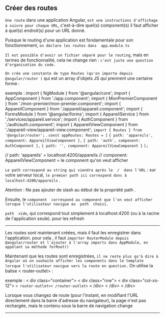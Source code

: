 ## Créer des routes

`Une route` dans une application Angular, `est une instructions d'affichage à suivre pour chaque URL`, c'est-à-dire quel(s) component(s) il faut afficher à quel(s) endroit(s) pour un URL donné.

Puisque le routing d'une application est fondamentale pour son fonctionnement, `on déclare les routes dans  app.module.ts`

`Il est possible d'avoir un fichier séparé pour le routing`, mais en termes de fonctionnalité, cela ne change rien : `c'est juste une question d'organisation du code.`

`On crée une constante de type Routes (qu'on importe depuis  @angular/router )` qui est un array d'objets JS qui prennent une certaine forme :

exemple :
    import { NgModule } from '@angular/core';
    import { AppComponent } from './app.component';
    import { MonPremierComponent } from './mon-premier/mon-premier.component';
    import { AppareilComponent } from './appareil/appareil.component';
    import { FormsModule } from '@angular/forms';
    import { AppareilService } from './services/appareil.service';
    import { AuthComponent } from './auth/auth.component';
    import { AppareilViewComponent } from './appareil-view/appareil-view.component';
    `import { Routes } from '@angular/router';`
.
    `const appRoutes: Routes = [`
        `{ path: 'appareils', component: AppareilViewComponent },`
        `{ path: 'auth', component: AuthComponent },`
        `{ path: '', component: AppareilViewComponent }`
    `];`

//  path: 'appareils' =  localhost:4200/appareils 
//  component: AppareilViewComponent = le component qu'on veut afficher 


`Le path correspond au string qui viendra après le  /  dans l'URL` : sur votre serveur local, `le premier path ici correspond donc à localhost:4200/appareils` .

Atention : Ne pas ajouter de slash au début de la propriété  path .

Ensuite, le  `component  correspond au component que l'on veut afficher lorsque l'utilisateur navigue au  path  choisi.`

`path  vide`, qui correspond tout simplement à  localhost:4200  (ou à la racine de l'application seule). pour les refresh

-------------------------

Les routes sont maintenant créées, mais il faut les enregistrer dans l'application.
pour cela , il faut `importer RouterModule depuis @angular/router et l'ajouter à l'array imports dans AppModule, en appelant sa méthode forRoot()`

Maintenant que les routes sont enregistrées, `il ne reste plus qu'à dire à Angular où on souhaite afficher les components dans le template lorsque l'utilisateur navigue vers la route en question.`  On utilise la balise  < router-outlet>  :

exemple : 
    < div class="container">
    < div class="row">
        < div class="col-xs-12">
            `< router-outlet>< /router-outlet>`
        < /div>
    < /div>
    < /div>

Lorsque vous changez de route (pour l'instant, en modifiant l'URL directement dans la barre d'adresse du navigateur), la page n'est pas rechargée, mais le contenu sous la barre de navigation change

---------------------------------------